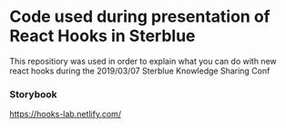 # Code used during presentation of React Hooks in Sterblue

This repositiory was used in order to explain what you can do with new react hooks during the 2019/03/07 Sterblue Knowledge Sharing Conf

### Storybook
https://hooks-lab.netlify.com/
